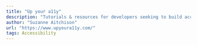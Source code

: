 ```yaml
---
title: "Up your a11y"
description: "Tutorials & resources for developers seeking to build accessible web experiences."
author: "Suzanne Aitchison"
url: "https://www.upyoura11y.com/"
tags: Accessibility
---
```


